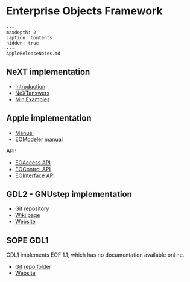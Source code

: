 # Enterprise Objects Framework

```{toctree}
---
maxdepth: 2
caption: Contents
hidden: true
---
AppleReleaseNotes.md
```

## NeXT implementation

* [Introduction](https://web.archive.org/web/19970412202332if_/http://www.next.com/OPENSTEP/WhitePapers/EOFWhitePaper/EOF.html)
* [NeXTanswers](https://web.archive.org/web/19970412200049if_/http://www.next.com/NeXTanswers/NABrowse?/Enterprise_Objects_Framework)
* [MiniExamples](https://web.archive.org/web/19970412231953if_/http://www.next.com/NeXTanswers/NABrowse?/Source_Code_and_Tools/MiniExamples/EOFramework)

## Apple implementation

* [Manual](https://developer.apple.com/library/archive/documentation/LegacyTechnologies/WebObjects/WebObjects_4.5/System/Documentation/Developer/EnterpriseObjects/DevGuide/GuideTOC.html)
* [EOModeler manual](https://developer.apple.com/library/archive/documentation/LegacyTechnologies/WebObjects/WebObjects_4.5/System/Documentation/Developer/EnterpriseObjects/EOTools/EOToolsTOC.html)

API:

* [EOAccess API](https://developer.apple.com/library/archive/documentation/LegacyTechnologies/WebObjects/WebObjects_4.5/System/Library/Frameworks/EOAccess.framework/ObjC_classic/EOAccessTOC.html)
* [EOControl API](https://developer.apple.com/library/archive/documentation/LegacyTechnologies/WebObjects/WebObjects_4.5/System/Library/Frameworks/EOControl.framework/ObjC_classic/EOControlTOC.html)
* [EOInterface API](https://developer.apple.com/library/archive/documentation/LegacyTechnologies/WebObjects/WebObjects_4.5/System/Library/Frameworks/EOInterface.framework/ObjC_classic/EOInterfaceTOC.html)

## GDL2 - GNUstep implementation

* [Git repository](https://github.com/gnustep/libs-gdl2)
* [Wiki page](http://wiki.gnustep.org/index.php/GDL2)
* [Website](http://www.gnustep.org/experience/GDL2.html)

## SOPE GDL1

GDL1 implements EOF 1.1, which has no documentation available online.

* [Git repo folder](https://github.com/inverse-inc/sope/tree/master/sope-gdl1)
* [Website](http://sope.opengroupware.org/en/sope_gdl1/index.html)